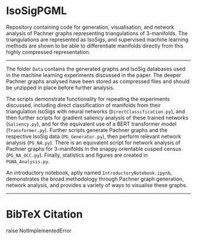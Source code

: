 # IsoSigPGML

Repository containing code for generation, visualisation, and network analysis of Pachner graphs representing triangulations of 3-manifolds. The triangulations are represented as IsoSigs, and supervised machine learning methods are shown to be able to differentiate manifolds directly from this highly compressed representation.      

------------------------------------------------------------------------
The folder `Data` contains the generated graphs and IsoSig databases used in the machine learning experiments discussed in the paper. The deeper Pachner graphs analysed have been stored as compressed files and should be unzipped in place before further analysis.    

The scripts demonstrate functionality for repeating the experiments discussed, including direct classification of manifolds from their triangulation IsoSigs with neural networks (`DirectClassification.py`), and then further scripts for gradient saliency analysis of these trained networks (`Saliency.py`), and for the equivalent use of a BERT transformer model (`Transformer.py`). Further scripts generate Pachner graphs and the respective IsoSig data (`PG_Generator.py`), then perform relevant network analysis (`PG_NA.py`). There is an equivalent script for network analysis of Pachner graphs for 3-manifolds in the snappy orientable cusped census (`PG_NA_OCC.py`). Finally, statistics and figures are created in `PGNA_Analysis.py`.    

An introductory notebook, aptly named `IntroductoryNotebook.ipynb`, demonstrates the broad methodology through Pachner graph generation, network analysis, and provides a variety of ways to visualise these graphs.    

------------------------------------------------------------------------
# BibTeX Citation
raise NotImplementedError
